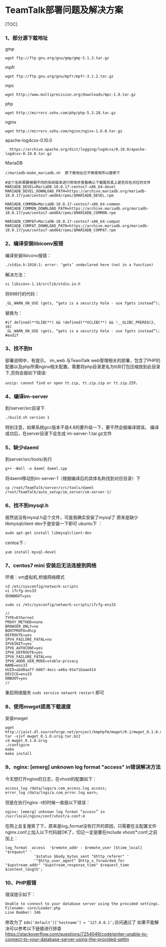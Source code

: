 

# TeamTalk部署问题及解决方案

[TOC]

### 1、部分源下载地址

gmp

```
wget ftp://ftp.gnu.org/gnu/gmp/gmp-5.1.3.tar.gz
```

mpfr

```
wget ftp://ftp.gnu.org/gnu/mpfr/mpfr-3.1.2.tar.gz
```

mpc

```
wget http://www.multiprecision.org/downloads/mpc-1.0.tar.gz
```

php

```
wget http://mirrors.sohu.com/php/php-5.3.28.tar.gz
```

nginx

```
wget http://mirrors.sohu.com/nginx/nginx-1.6.0.tar.gz
```

apache-log4cxx-0.10.0

```
  https://archive.apache.org/dist/logging/log4cxx/0.10.0/apache-log4cxx-0.10.0.tar.gz
```

MariaDB

```
//mariadb:make_mariadb.sh  原下载地址已不再使用所以替换下 

#这个名称需要根据不同的系统版本进行修改并查看确认下载服务其上是否存在对应的文件
MARIADB_DEVEL=MariaDB-10.0.17-centos7-x86_64-devel             
MARIADB_DEVEL_DOWNLOAD_PATH=https://archive.mariadb.org/mariadb-10.0.17/yum/centos7-amd64/rpms/$MARIADB_DEVEL.rpm

MARIADB_COMMON=MariaDB-10.0.17-centos7-x86_64-common
MARIADB_COMMON_DOWNLOAD_PATH=https://archive.mariadb.org/mariadb-10.0.17/yum/centos7-amd64/rpms/$MARIADB_COMMON.rpm

MARIADB_COMPAT=MariaDB-10.0.17-centos7-x86_64-compat
MARIADB_COMPAT_DOWNLOAD_PATH=https://archive.mariadb.org/mariadb-10.0.17/yum/centos7-amd64/rpms/$MARIADB_COMPAT.rpm
```

### 2、编译安装libiconv报错

编译安装libiconv报错：

```
./stdio.h:1010:1: error: ‘gets’ undeclared here (not in a function)
```

解决方法：
```
vi libiconv-1.14/srclib/stdio.in.h
```

将698行的代码：

```
_GL_WARN_ON_USE (gets, “gets is a security hole - use fgets instead”);
```

替换为：

```
#if defined(**GLIBC**) && !defined(**UCLIBC**) && !__GLIBC_PREREQ(2, 16)
_GL_WARN_ON_USE (gets, “gets is a security hole - use fgets instead”);
#endif
```



### 3、找不到tt

部署说明中，有提示。
im_web 与TeamTalk web管理相关的部署，包含了PHP的配置以及php所需nginx相关配置。需要将php目录更名为tt并打包压缩放到此目录下,否则会报如下错误:

```
unzip: cannot find or open tt.zip, tt.zip.zip or tt.zip.ZIP。
```



### 4、编译im-server

到/server/src目录下
```
./build.sh version 1
```

特别注意，如果系统gcc版本不是4.8的要升级一下，要不然会报编译错误。
编译成功后，在server目录下会生成 im-server-1.tar.gz文件

### 5、缺少daeml

到server/src/tools/执行

```
g++ -Wall -o daeml daeml.cpp 
```

将daeml移动到im-server-1（根据编译后的具体名称找到对应目录）下

```
cp /root/TeamTalk/server/src/tools/daeml  /root/TeamTalk/auto_setup/im_server/im-server-1/
```

### 6、找不到mysql.h

居然说没有mysql.h这个文件，可是我确实安装了mysql了
原来是缺少libmysqlclient-dev于是安装一下即可
ubuntu下 ：

```
audo apt-get install libmysqlclient-dev
```

centos下 : 

```
yum install mysql-devel
```



### 7、centos7 mini 安装后无法连接到网络

环境：vm虚拟机,桥接网络模式

```
cd /etc/sysconfig/network-scripts
vi ifcfg-ens33
将ONBOOT=yes

sudo vi /etc/sysconfig/network-scripts/ifcfg-ens33

//
TYPE=Ethernet
PROXY_METHOD=none
BROWSER_ONLY=no
BOOTPROTO=dhcp
DEFROUTE=yes
IPV4_FAILURE_FATAL=no
IPV6INIT=yes
IPV6_AUTOCONF=yes
IPV6_DEFROUTE=yes
IPV6_FAILURE_FATAL=no
IPV6_ADDR_GEN_MODE=stable-privacy
NAME=ens33
UUID=abd0aaff-b087-4ecc-a46a-91e71baae414
DEVICE=ens33
ONBOOT=yes
//
```

重启网络服务 `sudo service network restart` 即可

### 8、使用mwget提高下载速度

安装mwget

```
wget http://jaist.dl.sourceforge.net/project/kmphpfm/mwget/0.1/mwget_0.1.0.orig.tar.bz2
tar -xjvf mwget_0.1.0.orig.tar.bz2
cd mwget_0.1.0.orig
./configure
make
make install
```

### 9、nginx: [emerg] unknown log format "access" in错误解决方法

今天想打开nginx的日志，在vhost的配置如下：
```
access_log /data/logs/a.com_access.log access;
error_log /data/logs/a.com_error.log warn;
```

但是在执行nginx -t的时候一直报以下错误：
```
nginx: [emerg] unknown log format “access” in /usr/local/nginx/conf/vhost/a.conf:4
```

在网上反复搜索了下，原来是log_format没有打开的原因，只需要在主配置文件nginx.conf上加入以下代码就OK了，切记一定是要在include vhost/*.conf;之前加上：

```
log_format  access  '$remote_addr - $remote_user [$time_local] "$request" '
             '$status $body_bytes_sent "$http_referer" '
             '"$http_user_agent" $http_x_forwarded_for "$upstream_addr" "$upstream_response_time" $request_time $content_length';
```

### 10、PHP报错

错误提示如下：

```
Unable to connect to your database server using the provided settings.  
Filename: core/Loader.php  
Line Number: 346
```

修改为了 `$db[‘default’][‘hostname’] = ‘127.0.0.1’;`访问通过了
如果不能解决可以参考以下链接进行排查
https://stackoverflow.com/questions/7254049/codeigniter-unable-to-connect-to-your-database-server-using-the-provided-settin

